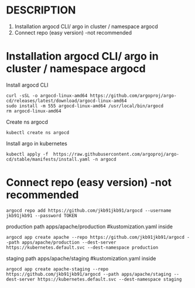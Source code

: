 # DESCRIPTION


1. Installation argocd CLI/ argo in cluster / namespace argocd   
2. Connect repo (easy version) -not recommended  






# Installation argocd CLI/ argo in cluster / namespace argocd  
Install argocd CLI
```
curl -sSL -o argocd-linux-amd64 https://github.com/argoproj/argo-cd/releases/latest/download/argocd-linux-amd64
sudo install -m 555 argocd-linux-amd64 /usr/local/bin/argocd
rm argocd-linux-amd64
```
Create ns argocd  
```
kubectl create ns argocd
```
Install argo in kubernetes  
```
kubectl apply -f  https://raw.githubusercontent.com/argoproj/argo-cd/stable/manifests/install.yaml -n argocd
```

# Connect repo (easy version) -not recommended   
```
argocd repo add https://github.com/jkb91jkb91/argocd --username jkb91jkb91 --password TOKEN
```
production
path apps/apache/production #kustomization.yaml inside  
```
argocd app create apache --repo https://github.com/jkb91jkb91/argocd --path apps/apache/production --dest-server https://kubernetes.default.svc --dest-namespace production
```

staging
path apps/apache/staging #kustomization.yaml inside  
```
argocd app create apache-staging --repo https://github.com/jkb91jkb91/argocd --path apps/apache/staging --dest-server https://kubernetes.default.svc --dest-namespace staging
```
